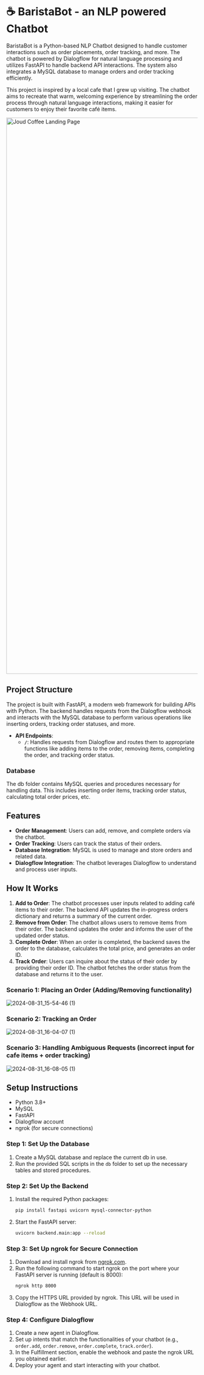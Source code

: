 # ☕️ BaristaBot - an NLP powered Chatbot

BaristaBot is a Python-based NLP Chatbot designed to handle customer interactions such as order placements, order tracking, and more. The chatbot is powered by Dialogflow for natural language processing and utilizes FastAPI to handle backend API interactions. The system also integrates a MySQL database to manage orders and order tracking efficiently.

This project is inspired by a local cafe that I grew up visiting. The chatbot aims to recreate that warm, welcoming experience by streamlining the order process through natural language interactions, making it easier for customers to enjoy their favorite café items.

<img width="1464" alt="Joud Coffee Landing Page" src="https://github.com/user-attachments/assets/c04fbb00-4f16-48cd-a9b1-bfbd6cb19a01">

## Project Structure

The project is built with FastAPI, a modern web framework for building APIs with Python. The backend handles requests from the Dialogflow webhook and interacts with the MySQL database to perform various operations like inserting orders, tracking order statuses, and more.

- **API Endpoints**:
  - **`/`**: Handles requests from Dialogflow and routes them to appropriate functions like adding items to the order, removing items, completing the order, and tracking order status.

### Database

The db folder contains MySQL queries and procedures necessary for handling data. This includes inserting order items, tracking order status, calculating total order prices, etc.


## Features

- **Order Management**: Users can add, remove, and complete orders via the chatbot.
- **Order Tracking**: Users can track the status of their orders.
- **Database Integration**: MySQL is used to manage and store orders and related data.
- **Dialogflow Integration**: The chatbot leverages Dialogflow to understand and process user inputs.

## How It Works

1. **Add to Order**: The chatbot processes user inputs related to adding café items to their order. The backend API updates the in-progress orders dictionary and returns a summary of the current order.
2. **Remove from Order**: The chatbot allows users to remove items from their order. The backend updates the order and informs the user of the updated order status.
3. **Complete Order**: When an order is completed, the backend saves the order to the database, calculates the total price, and generates an order ID.
4. **Track Order**: Users can inquire about the status of their order by providing their order ID. The chatbot fetches the order status from the database and returns it to the user.

### Scenario 1: Placing an Order (Adding/Removing functionality)
![2024-08-31_15-54-46 (1)](https://github.com/user-attachments/assets/8834f1f6-5431-4780-9e59-edb79a0c3646)

### Scenario 2: Tracking an Order
![2024-08-31_16-04-07 (1)](https://github.com/user-attachments/assets/43d518b2-4d68-492c-9a9c-7c58bc712f37)

### Scenario 3: Handling Ambiguous Requests (incorrect input for cafe items + order tracking)
![2024-08-31_16-08-05 (1)](https://github.com/user-attachments/assets/6c47273b-9551-456b-9e4b-d1a4ad4bce5e)



## Setup Instructions

- Python 3.8+
- MySQL
- FastAPI
- Dialogflow account
- ngrok (for secure connections)

### Step 1: Set Up the Database

1. Create a MySQL database and replace the current db in use.
2. Run the provided SQL scripts in the `db` folder to set up the necessary tables and stored procedures.

### Step 2: Set Up the Backend

1. Install the required Python packages:
   ```bash
   pip install fastapi uvicorn mysql-connector-python
   ```
2. Start the FastAPI server:
   ```bash
   uvicorn backend.main:app --reload
   ```

### Step 3: Set Up ngrok for Secure Connection

1. Download and install ngrok from [ngrok.com](https://ngrok.com/).
2. Run the following command to start ngrok on the port where your FastAPI server is running (default is 8000):
   ```bash
   ngrok http 8000
   ```
3. Copy the HTTPS URL provided by ngrok. This URL will be used in Dialogflow as the Webhook URL.

### Step 4: Configure Dialogflow

1. Create a new agent in Dialogflow.
2. Set up intents that match the functionalities of your chatbot (e.g., `order.add`, `order.remove`, `order.complete`, `track.order`).
3. In the Fulfillment section, enable the webhook and paste the ngrok URL you obtained earlier.
4. Deploy your agent and start interacting with your chatbot.
